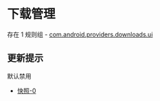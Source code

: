 # 下载管理

存在 1 规则组 - [com.android.providers.downloads.ui](/src/apps/com.android.providers.downloads.ui.ts)

## 更新提示

默认禁用

- [快照-0](https://i.gkd.li/i/13631769)
